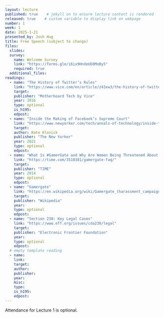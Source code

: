 ```yaml
---
layout: lecture
published: true    # jekyll on to ensure lecture content is rendered
released: true    # custom variable to display link on webpage
number: 1
week: 1
date: 2025-1-21
presented_by: Josh Hug
title: Free Speech (subject to change)
files:
  slides:  
  survey:
    name: Welcome Survey
    link: "https://forms.gle/i6ix9HndeUD8MoBy5"
    required: true
  additional_files:
readings: 
  - name: "The History of Twitter’s Rules"
    link: "https://www.vice.com/en/article/z43xw3/the-history-of-twitters-rules"
    target: 
    publisher: "Motherboard Tech by Vice"
    year: 2016
    type: optional
    is_h195:
    edpost:
  - name: "Inside the Making of Facebook’s Supreme Court" 
    link: "https://www.newyorker.com/tech/annals-of-technology/inside-the-making-of-facebooks-supreme-court" 
    target: 
    author: Kate Klonick
    publisher: "The New Yorker"
    year: 2021
    type: optional
    edpost:
  - name: "What Is #GamerGate and Why Are Women Being Threatened About Video Games?"
    link: "https://time.com/3510381/gamergate-faq/"
    target: 
    publisher: "TIME"
    year: 2014
    type: optional
    edpost:
  - name: "Gamergate"
    link: "https://en.wikipedia.org/wiki/Gamergate_(harassment_campaign)"
    target:
    publisher: "Wikipedia"
    year:
    type: optional
    edpost:
  - name: "Section 230: Key Legal Cases"
    link: "https://www.eff.org/issues/cda230/legal"
    target:
    publisher: "Electronic Frontier Foundation"
    year:
    type: optional
    edpost: 
  # empty template reading 
  - name: 
    link:
    target:
    author: 
    publisher:
    year: 
    misc: 
    type: 
    is_h195: 
    edpost:
---
```


<!-- information here -->

Attendance for Lecture 1 is optional.

